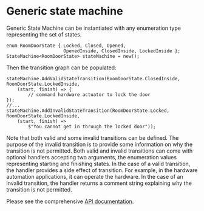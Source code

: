 # Generic state machine

Generic State Machine can be instantiated with any enumeration type representing the set of states.

~~~
enum RoomDoorState { Locked, Closed, Opened,
                     OpenedInside, ClosedInside, LockedInside };
StateMachine<RoomDoorState> stateMachine = new();
~~~

Then the transition graph can be populated:

~~~
stateMachine.AddValidStateTransition(RoomDoorState.ClosedInside, RoomDoorState.LockedInside,
    (start, finish) => {
        // command hardware actuator to lock the door
});
//...
stateMachine.AddInvalidStateTransition(RoomDoorState.Locked, RoomDoorState.LockedInside,
    (start, finish) =>
        $"You cannot get in through the locked door"));
~~~

Note that both valid and some invalid transitions can be defined. The purpose of the invalid transition is to provide some information on why the transition is not permitted.
Both valid and invalid transitions can come with optional handlers accepting two arguments, the enumeration values representing starting and finishing states. In the case of a valid transition, the handler provides a side effect of transition.
For example, in the hardware automation applications, it can operate the hardware. In the case of an invalid transition, the handler returns a comment string explaining why the transition is not permitted.

Please see the comprehensive [API documentation](https://SAKryukov.GitHub.io/generic-state-machine).
